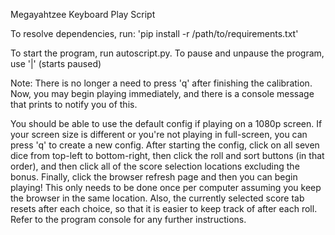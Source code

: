 Megayahtzee Keyboard Play Script

To resolve dependencies, run: 'pip install -r /path/to/requirements.txt'

To start the program, run autoscript.py.
To pause and unpause the program, use '|' (starts paused)

Note: There is no longer a need to press 'q' after finishing the calibration.
Now, you may begin playing immediately, and there is a console message that prints to notify you of this.

You should be able to use the default config if playing on a 1080p screen.
If your screen size is different or you're not playing in full-screen, you can press 'q' to create a new config.
After starting the config, click on all seven dice from top-left to bottom-right, then click the roll and sort buttons (in that order), and then click all of the score selection locations excluding the bonus. 
Finally, click the browser refresh page and then you can begin playing!
This only needs to be done once per computer assuming you keep the browser in the same location.
Also, the currently selected score tab resets after each choice, so that it is easier to keep track of after each roll.
Refer to the program console for any further instructions.